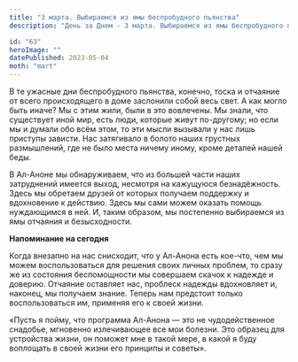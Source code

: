 ```yaml
---
title: "3 марта. Выбираемся из ямы беспробудного пьянства"
description: "День за Днем - 3 марта. Выбираемся из ямы беспробудного пьянства"

id: "63"
heroImage: ""
datePublished: 2023-05-04
moth: "mart"
---
```


В те ужасные дни беспробудного пьянства, конечно, тоска и отчаяние от всего
происходящего в доме заслонили собой весь свет. А как могло быть иначе? Мы с
этим жили, были в это вовлечены. Мы знали, что существует иной мир, есть люди,
которые живут по-другому; но если мы и думали обо всём этом, то эти мысли
вызывали у нас лишь приступы зависти. Нас затягивало в болото наших грустных
размышлений, где не было места ничему иному, кроме деталей нашей беды.

В Ал-Аноне мы обнаруживаем, что из большей части наших затруднений имеется
выход, несмотря на кажущуюся безнадёжность. Здесь мы обретаем друзей от
которых получаем поддержку и вдохновение к действию. Здесь мы сами можем
оказать помощь нуждающимся в ней. И, таким образом, мы постепенно выбираемся
из ямы отчаяния и безысходности.

**Напоминание на сегодня**

Когда внезапно на нас снисходит, что у Ал-Анона есть кое-что, чем мы можем
воспользоваться для решения своих личных проблем, то сразу же из состояния
беспомощности мы совершаем скачок к надежде и доверию. Отчаяние оставляет нас,
проблеск надежды вдохновляет и, наконец, мы получаем знание. Теперь нам
предстоит только воспользоваться им, применяя его к своей жизни.

«Пусть я пойму, что программа Ал-Анона — это не чудодейственное снадобье,
мгновенно излечивающее все мои болезни. Это образец для устройства жизни, он
поможет мне в такой мере, в какой я буду воплощать в своей жизни его принципы
и советы».
